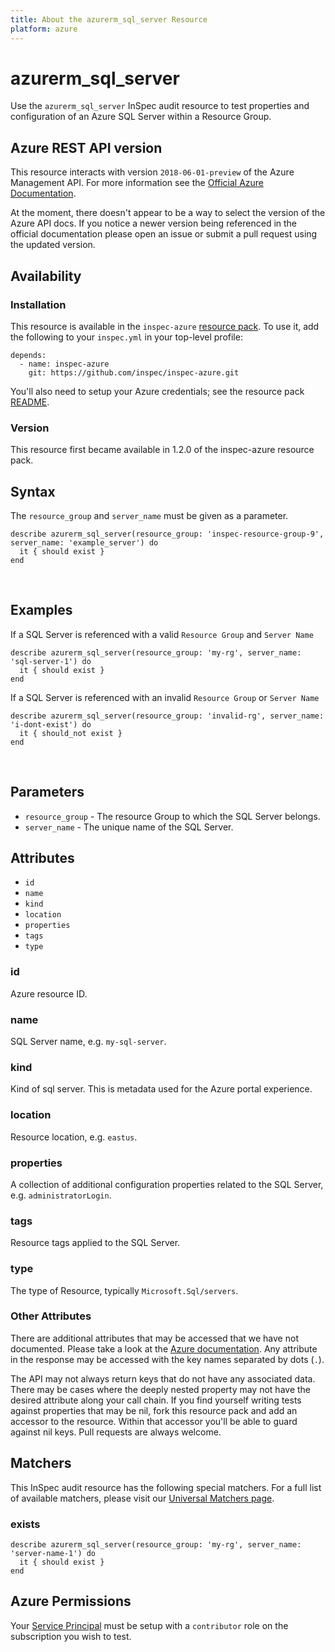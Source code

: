 ```yaml
---
title: About the azurerm_sql_server Resource
platform: azure
---
```


# azurerm\_sql\_server

Use the `azurerm_sql_server` InSpec audit resource to test properties and configuration of
an Azure SQL Server within a Resource Group.
<br />

## Azure REST API version

This resource interacts with version `2018-06-01-preview` of the Azure Management API. For more
information see the [Official Azure Documentation](https://docs.microsoft.com/en-us/rest/api/sql/servers/get#server).

At the moment, there doesn't appear to be a way to select the version of the
Azure API docs. If you notice a newer version being referenced in the official
documentation please open an issue or submit a pull request using the updated
version.

## Availability

### Installation

This resource is available in the `inspec-azure` [resource
pack](https://www.inspec.io/docs/reference/glossary/#resource-pack). To use it, add the
following to your `inspec.yml` in your top-level profile:

    depends:
      - name: inspec-azure
        git: https://github.com/inspec/inspec-azure.git

You'll also need to setup your Azure credentials; see the resource pack
[README](https://github.com/inspec/inspec-azure#inspec-for-azure).

### Version

This resource first became available in 1.2.0 of the inspec-azure resource pack.

## Syntax

The `resource_group` and `server_name` must be given as a parameter.

    describe azurerm_sql_server(resource_group: 'inspec-resource-group-9', server_name: 'example_server') do
      it { should exist }
    end

<br />

## Examples

If a SQL Server is referenced with a valid `Resource Group` and `Server Name`

    describe azurerm_sql_server(resource_group: 'my-rg', server_name: 'sql-server-1') do
      it { should exist }
    end

If a SQL Server is referenced with an invalid `Resource Group` or `Server Name`

    describe azurerm_sql_server(resource_group: 'invalid-rg', server_name: 'i-dont-exist') do
      it { should_not exist }
    end

<br />

## Parameters

  - `resource_group` - The resource Group to which the SQL Server belongs.
  - `server_name` - The unique name of the SQL Server.

## Attributes

- `id`
- `name`
- `kind`
- `location`
- `properties`
- `tags`
- `type`

### id
Azure resource ID.

### name
SQL Server name, e.g. `my-sql-server`.

### kind
Kind of sql server. This is metadata used for the Azure portal experience.

### location
Resource location, e.g. `eastus`.

### properties
A collection of additional configuration properties related to the SQL Server, e.g. `administratorLogin`.

### tags
Resource tags applied to the SQL Server.

### type
The type of Resource, typically `Microsoft.Sql/servers`.

### Other Attributes

There are additional attributes that may be accessed that we have not
documented. Please take a look at the [Azure documentation](##-Azure-REST-API-version).
Any attribute in the response may be accessed with the key names separated by
dots (`.`).

The API may not always return keys that do not have any associated data. There
may be cases where the deeply nested property may not have the desired
attribute along your call chain. If you find yourself writing tests against
properties that may be nil, fork this resource pack and add an accessor to the
resource. Within that accessor you'll be able to guard against nil keys. Pull
requests are always welcome.

## Matchers

This InSpec audit resource has the following special matchers. For a full list of
available matchers, please visit our [Universal Matchers
page](https://www.inspec.io/docs/reference/matchers/).

### exists

    describe azurerm_sql_server(resource_group: 'my-rg', server_name: 'server-name-1') do
      it { should exist }
    end

## Azure Permissions

Your [Service
Principal](https://docs.microsoft.com/en-us/azure/azure-resource-manager/resource-group-create-service-principal-portal)
must be setup with a `contributor` role on the subscription you wish to test.
